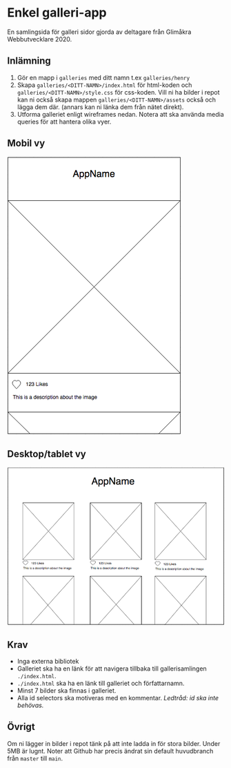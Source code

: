 # Enkel galleri-app

En samlingsida för galleri sidor gjorda av deltagare från Glimåkra Webbutvecklare 2020.

## Inlämning

1. Gör en mapp i `galleries` med ditt namn t.ex `galleries/henry`
2. Skapa  `galleries/<DITT-NAMN>/index.html` för html-koden och `galleries/<DITT-NAMN>/style.css` för css-koden. Vill ni ha bilder i repot kan ni också skapa mappen `galleries/<DITT-NAMN>/assets` också och lägga dem där. (annars kan ni länka dem från nätet direkt).
3. Utforma galleriet enligt wireframes nedan. Notera att ska använda media queries för att hantera olika vyer.

## Mobil vy

![](./assets/mobile-view.png)

## Desktop/tablet vy

![](./assets/desktop-tablet-view.png)

## Krav

-   Inga externa bibliotek
-   Galleriet ska ha en länk för att navigera tillbaka till gallerisamlingen `./index.html`.
-   `./index.html` ska ha en länk till galleriet och författarnamn.
-   Minst 7 bilder ska finnas i galleriet.
-   Alla id selectors ska motiveras med en kommentar. _Ledtråd: id ska inte behövas._

## Övrigt
Om ni lägger in bilder i repot tänk på att inte ladda in för stora bilder. Under 5MB är lugnt. 
Noter att Github har precis ändrat sin default huvudbranch från `master` till `main`.
